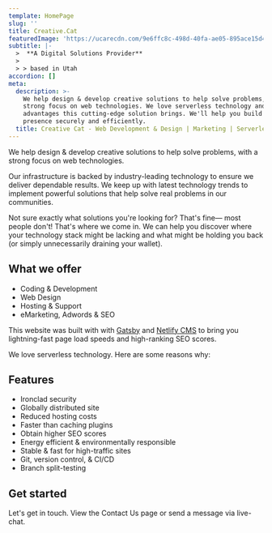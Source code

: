 ```yaml
---
template: HomePage
slug: ''
title: Creative.Cat
featuredImage: 'https://ucarecdn.com/9e6ffc8c-498d-40fa-ae05-895ace15d404/'
subtitle: |-
  >  **A Digital Solutions Provider**
  >
  > > based in Utah
accordion: []
meta:
  description: >-
    We help design & develop creative solutions to help solve problems, with a
    strong focus on web technologies. We love serverless technology and the many
    advantages this cutting-edge solution brings. We'll help you build a web
    presence securely and efficiently.
  title: Creative Cat - Web Development & Design | Marketing | Serverless
---
```

We help design & develop creative solutions to help solve problems, with a strong focus on web technologies.

Our infrastructure is backed by industry-leading technology to ensure we deliver dependable results. We keep up with latest technology trends to implement powerful solutions that help solve real problems in our communities.

Not sure exactly what solutions you're looking for? That's fine— most people don't! That's where we come in. We can help you discover where your technology stack might be lacking and what might be holding you back (or simply unnecessarily draining your wallet).

## What we offer

* Coding & Development
* Web Design
* Hosting & Support
* eMarketing, Adwords & SEO

This website was built with with [Gatsby](https://gatsbyjs.org) and [Netlify CMS](https://netlifycms.org) to bring you lightning-fast page load speeds and high-ranking SEO scores.

We love serverless technology. Here are some reasons why:

## Features

* Ironclad security
* Globally distributed site
* Reduced hosting costs
* Faster than caching plugins
* Obtain higher SEO scores
* Energy efficient & environmentally responsible
* Stable & fast for high-traffic sites
* Git, version control, & CI/CD
* Branch split-testing

## Get started

Let's get in touch. View the Contact Us page or send a message via live-chat.
